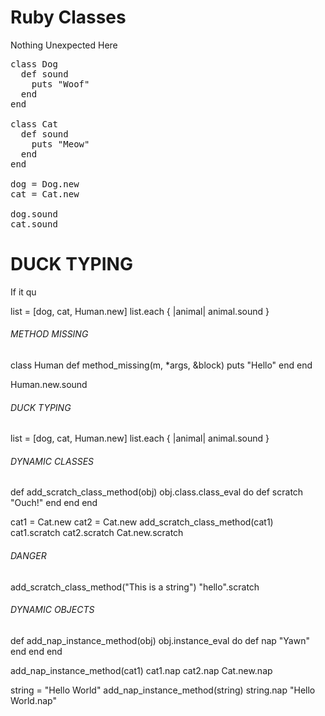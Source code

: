 # Ruby Classes
Nothing Unexpected Here

<pre>
class Dog
  def sound
    puts "Woof"
  end
end

class Cat
  def sound
    puts "Meow"
  end
end

dog = Dog.new
cat = Cat.new

dog.sound
cat.sound
</pre>

# DUCK TYPING
If it qu

list = [dog, cat, Human.new]
list.each { |animal| animal.sound }


###### METHOD MISSING

class Human
  def method_missing(m, *args, &block)
    puts "Hello"
  end
end

Human.new.sound

###### DUCK TYPING

list = [dog, cat, Human.new]
list.each { |animal| animal.sound }

###### DYNAMIC CLASSES

def add_scratch_class_method(obj)
  obj.class.class_eval do
    def scratch
      "Ouch!"
    end
  end
end

cat1 = Cat.new
cat2 = Cat.new
add_scratch_class_method(cat1)
cat1.scratch
cat2.scratch
Cat.new.scratch


###### DANGER

add_scratch_class_method("This is a string")
"hello".scratch


###### DYNAMIC OBJECTS

def add_nap_instance_method(obj)
  obj.instance_eval do
    def nap
      "Yawn"
    end
  end
end

add_nap_instance_method(cat1)
cat1.nap
cat2.nap
Cat.new.nap

string = "Hello World"
add_nap_instance_method(string)
string.nap
"Hello World.nap"

